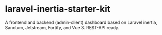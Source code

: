 # laravel-inertia-starter-kit
A frontend and backend (admin-client) dashboard based on Laravel inertia, Sanctum, Jetstream, Fortify, and Vue 3. REST-API ready. 
